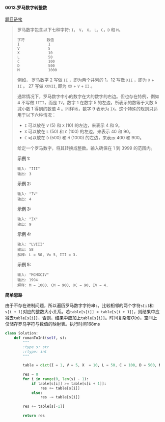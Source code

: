 #### 0013.罗马数字转整数
[题目链接](https://leetcode-cn.com/problems/roman-to-integer/)
> 罗马数字包含以下七种字符: `I`， `V`， `X`， `L`，`C`，`D` 和 `M`。
>
> ```
> 字符          数值
> I             1
> V             5
> X             10
> L             50
> C             100
> D             500
> M             1000
> ```
>
> 例如， 罗马数字 2 写做 `II` ，即为两个并列的 1。12 写做 `XII` ，即为 `X` + `II` 。 27 写做  `XXVII`, 即为 `XX` + `V` + `II` 。
>
> 通常情况下，罗马数字中小的数字在大的数字的右边。但也存在特例，例如 4 不写做 `IIII`，而是 `IV`。数字 1 在数字 5 的左边，所表示的数等于大数 5 减小数 1 得到的数值 4 。同样地，数字 9 表示为 `IX`。这个特殊的规则只适用于以下六种情况：
>
> - `I` 可以放在 `V` (5) 和 `X` (10) 的左边，来表示 4 和 9。
> - `X` 可以放在 `L` (50) 和 `C` (100) 的左边，来表示 40 和 90。 
> - `C` 可以放在 `D` (500) 和 `M` (1000) 的左边，来表示 400 和 900。
>
> 给定一个罗马数字，将其转换成整数。输入确保在 1 到 3999 的范围内。
>
> **示例 1:**
>
> ```
> 输入: "III"
> 输出: 3
> ```
>
> **示例 2:**
>
> ```
> 输入: "IV"
> 输出: 4
> ```
>
> **示例 3:**
>
> ```
> 输入: "IX"
> 输出: 9
> ```
>
> **示例 4:**
>
> ```
> 输入: "LVIII"
> 输出: 58
> 解释: L = 50, V= 5, III = 3.
> ```
>
> **示例 5:**
>
> ```
> 输入: "MCMXCIV"
> 输出: 1994
> 解释: M = 1000, CM = 900, XC = 90, IV = 4.
> ```

**简单思路**

由于不存在进制问题，所以遍历罗马数字字符串```s```，比较相邻的两个字符```s[i]```和```s[i + 1]```对应的整数大小关系。若```table[s[i]] < table[s[i + 1]]```，则结果中应减去```table[s[i]]```，否则，结果中应加上```table[s[i]]```。时间复杂度$O(n)$，空间上仅储存罗马字符与数值的映射表。执行时间168ms

```python
class Solution:
    def romanToInt(self, s):
        """
        :type s: str
        :rtype: int
        """
        
        table = dict(I = 1, V = 5, X  = 10, L = 50, C = 100, D = 500, M = 1000)
        
        res = 0
        for i in range(0, len(s) - 1):
            if table[s[i]] >= table[s[i + 1]]:
                res += table[s[i]]
            else:
                res -= table[s[i]]
        
        res += table[s[-1]]
        
        return res
```

